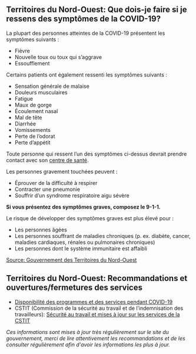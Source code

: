 ## Territoires du Nord-Ouest: Que dois-je faire si je ressens des symptômes de la COVID-19?

La plupart des personnes atteintes de la COVID-19 présentent les symptômes suivants :

- Fièvre
- Nouvelle toux ou toux qui s’aggrave
- Essoufflement

Certains patients ont également ressenti les symptômes suivants :

- Sensation générale de malaise
- Douleurs musculaires
- Fatigue
- Maux de gorge
- Écoulement nasal
- Mal de tête
- Diarrhée
- Vomissements
- Perte de l’odorat
- Perte d’appétit

Toute personne qui ressent l’un des symptômes ci-dessus devrait prendre contact avec son [centre de santé](https://www.hss.gov.nt.ca/fr/h%C3%B4pitaux-et-centres-de-sant%C3%A9).

Les personnes gravement touchées peuvent :

- Éprouver de la difficulté à respirer
- Contracter une pneumonie
- Souffrir d’un syndrome respiratoire aigu sévère

**Si vous présentez des symptômes graves, composez le 9-1-1.**

Le risque de développer des symptômes graves est plus élevé pour :

- Les personnes âgées
- Les personnes souffrant de maladies chroniques (p. ex. diabète, cancer, maladies cardiaques, rénales ou pulmonaires chroniques)
- Les personnes dont le système immunitaire est affaibli

[Source: Gouvernement des Territoires du Nord-Ouest](https://www.gov.nt.ca/covid-19/fr/services/%C3%A0-propos-de-la-covid-19/sympt%C3%B4mes-de-la-covid-19)

## Territoires du Nord-Ouest: Recommandations et ouvertures/fermetures des services

- [Disponibilité des programmes et des services pendant COVID-19](https://www.gov.nt.ca/covid-19/fr/services/disponibilit%C3%A9-des-programmes-et-des-services-du-gtno)
- CSTIT (Commission de la sécurité au travail et de l’indemnisation des travailleurs): [Sécurité au travail et mises à jour sur les services de la CSTIT](https://www.wscc.nt.ca/fr/sant%C3%A9-et-s%C3%A9curit%C3%A9/covid-19)

_Ces informations sont mises à jour très régulièrement sur le site du gouvernement, merci de lire attentivement les recommandations et de les consulter régulièrement afin d'avoir les informations les plus à jour._
